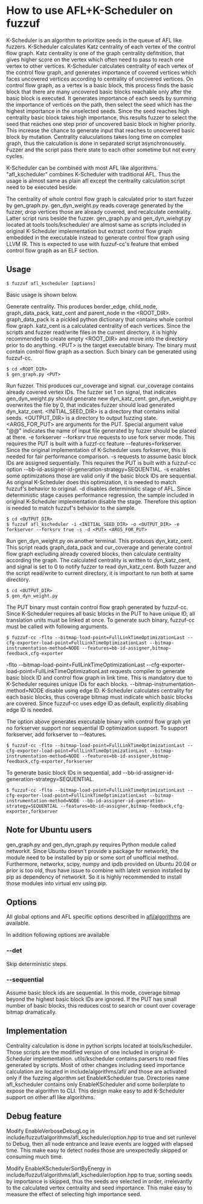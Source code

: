# How to use AFL+K-Scheduler on fuzzuf

K-Scheduler is an algorithm to prioritize seeds in the queue of AFL like fuzzers. K-Scheduler calculates Katz centrality of each vertex of the control flow graph. Katz centrality is one of the graph centrality defitnition, that gives higher score on the vertex which often need to pass to reach one vertex to other vertices.
K-Scheduler calculates centrality of each vertex of the control flow graph, and generates importance of covered vertices which faces uncovered vertices according to centrality of uncovered vertices. 
On control flow graph, as a vertex is a basic block, this process finds the basic block that there are many uncovered basic blocks reachable only after the basic block is executed.
It generates importance of each seeds by summing the importance of vertices on the path, then select the seed which has the highest importance in the unselected seeds.
Since the seed reaches high centrality basic block takes high importance, this results fuzzer to select the seed that reaches one step prior of uncovered basic block in higher priority.
This increase the chance to generate input that reaches to  unocvered basic block by mutation.
Centrality caluculations takes long time on complex graph, thus the calculation is done in separated script asynchronousely.
Fuzzer and the script pass there state to each other sometime but not every cycles.

K-Scheduler can be combined with most AFL like algorithms. "afl\_kscheduler" combines K-Scheduler with traditional AFL. Thus the usage is almost same as plain afl except the centrality calculation script need to be executed beside.

The centrality of whole control flow graph is calculated prior to start fuzzer by gen\_graph.py. 
gen\_dyn\_weight.py reads coverage generated by the fuzzer, drop vertices those are already covered, and recalculate centrality. Latter script runs beside the fuzzer. gen\_graph.py and gen\_dyn\_wiehgt.py located at tools tools/kscheduler/ are almost same as scripts included in original K-Scheduler implementation but extract control flow graph embedded in the executable instead to generate control flow graph using LLVM IR. This is expected to use with fuzzuf-cc's feature that embed control flow graph as an ELF section.

## Usage

```
$ fuzzuf afl_kscheduler [options]
```

Basic usage is shown below.

Generate centrality. This produces border\_edge, child\_node, graph\_data\_pack, katz\_cent and parent\_node in the \<ROOT\_DIR\>.
graph\_data\_pack is a pickled python dictionary that contains whole control flow graph.
katz\_cent is a calculated centrality of each vertices.
Since the scripts and fuzzer read/write files in the current directory, it is highly recommended to create empty \<ROOT\_DIR\> and move into the directory prior to do anything.
\<PUT\> is the target executable binary. The binary must contain control flow graph as a section. Such binary can be generated using fuzzuf-cc.

```
$ cd <ROOT_DIR>
$ gen_graph.py <PUT>
```

Run fuzzer. This produces cur\_coverage and signal.
cur\_coverage contains already covered vertex IDs.
The fuzzer set 1 on signal, that indicates gen\_dyn\_weight.py should generate new dyn\_katz\_cent. gen\_dyn\_weight.py overwrites the file by 0, that indicates fuzzer should load generated dyn\_katz\_cent.
\<INITIAL\_SEED\_DIR\> is a directory that contains initial seeds. \<OUTPUT\_DIR\> is a directory to output fuzzing state. \<ARGS\_FOR\_PUT\> are arguments for the PUT. Special argument value "@@" indicates the name of input file generated by fuzzer should be placed at there.
-e forkserver --forksrv true requests to use fork server mode. This requires the PUT is built with a fuzzf-cc feature --features=forkserver. Since the original implementation of K-Scheduler uses forkserver, this is needed for fair performance comparison.
-s requests to assume basic block IDs are assigned sequentially. This requires the PUT is built with a fuzzuf-cc option --bb-id-assigner-id-generation-strategy=SEQUENTIAL. -s enables some optimizations those are valid only if the basic block IDs are sequential. As original K-Scheduler does this optimization, it is needed to match fuzzuf's behavior to original.
-d disables deterministic stage of AFL. Since deterministic stage causes performance regression, the sample included in original K-Scheduler implementation disable the stage. Therefore this option is needed to match fuzzuf's behavior to the sample.

```
$ cd <OUTPUT_DIR>
$ fuzzuf afl_kscheduler -i <INITIAL_SEED_DIR> -o <OUTPUT_DIR> -e forkserver --forksrv true -s -d <PUT> <ARGS_FOR_PUT>
```

Run gen\_dyn\_weight.py on another terminal. This produces dyn\_katz\_cent.
This script reads graph\_data\_pack and cur\_coverage and generate control flow graph excluding already covered blocks, then calculate centrality according the graph. The calculated centrality is written to dyn\_katz\_cent, and signal is set to 0 to notify fuzzer to read dyn\_katz\_cent.
Both fuzzer and the script read/write to current directory, it is important to run both at same directory.

```
$ cd <OUTPUT_DIR>
$ gen_dyn_weight.py
```

The PUT binary must contain control flow graph generated by fuzzuf-cc. Since K-Scheduler requires all basic blocks in the PUT to have unique ID, all translation units must be linked at once. To generate such binary, fuzzuf-cc must be called with following arguments.

```
$ fuzzuf-cc -flto --bitmap-load-point=FullLinkTimeOptimizationLast --cfg-exporter-load-point=FullLinkTimeOptimizationLast --bitmap-instrumentation-method=NODE --features=bb-id-assigner,bitmap-feedback,cfg-exporter
```

-flto --bitmap-load-point=FullLinkTimeOptimizationLast --cfg-exporter-load-point=FullLinkTimeOptimizationLast requests compiler to generate basic block ID and control flow graph in link time. This is mandatory due to K-Scheduler requires unique IDs for each blocks.
--bitmap-instrumentation-method=NODE disable using edge ID. K-Scheduler calculates centrality for each basic blocks, thus coverage bitmap must indicate which basic blocks are covered. Since fuzzuf-cc uses edge ID as default, explicitly disabling edge ID is needed.

The option above generates executable binary with control flow graph yet no forkserver support nor sequential ID optimization support. To support forkserver, add forkserver to --features.

```
$ fuzzuf-cc -flto --bitmap-load-point=FullLinkTimeOptimizationLast --cfg-exporter-load-point=FullLinkTimeOptimizationLast --bitmap-instrumentation-method=NODE --features=bb-id-assigner,bitmap-feedback,cfg-exporter,forkserver
```

To generate basic block IDs in sequential, add --bb-id-assigner-id-generation-strategy=SEQUENTIAL.

```
$ fuzzuf-cc -flto --bitmap-load-point=FullLinkTimeOptimizationLast --cfg-exporter-load-point=FullLinkTimeOptimizationLast --bitmap-instrumentation-method=NODE --bb-id-assigner-id-generation-strategy=SEQUENTIAL --features=bb-id-assigner,bitmap-feedback,cfg-exporter,forkserver
```

## Note for Ubuntu users

gen\_graph.py and gen\_dyn\_graph.py requires Python module called networkit. Since Ubuntu doesn't provide a package for networkit, the module need to be installed by pip or some sort of unofficial method. Furthermore, networkx, scipy, numpy and ipdb provided on Ubuntu 20.04 or prior is too old, thus have issue to combine with latest version installed by pip as dependency of networkit. So it is highly recommended to install those modules into virtual env using pip.

## Options

All global options and AFL specific options described in [afl/algorithms](../afl/algorithm_en.md) are available.

In addition following options are available

### --det

Skip deterministic steps.

### --sequential

Assume basic block ids are sequential.
In this mode, coverage bitmap beyond the highest basic block IDs are ignored.
If the PUT has small number of basic blocks, this reduces cost to search or count over coverage bitmap dramatically.

## Implementation

Centrality calculation is done in python scripts located at tools/kscheduler. Those scripts are the modified version of one included in original K-Scheduler implementation.
utils/kscheduler contains parsers to read files generated by scripts.
Most of other changes including seed importance calculation are located in include/algorithms/afl/ and those are activated only if the fuzzing algorithm set EnableKScheduler true.
Directories name afl\_kscheduler contains only EnableKScheduler and some boilerplate to expose the algorithm to CLI.
This design make easy to add K-Scheduler support on other afl like algorithms.

## Debug feature

Modify EnableVerboseDebugLog in include/fuzzuf/algorithms/afl\_kscheduler/option.hpp to true and set runlevel to Debug, then all node entrance and leave events are logged with elapsed time.
This make easy to detect nodes those are unexpectedly skipped or consuming much time.

Modify EnableKSchedulerSortByEnergy in include/fuzzuf/algorithms/afl\_kscheduler/option.hpp to true, sorting seeds by importance is skipped, thus the seeds are selected in order, irrelevantly to the calculated vertex centrality and seed importance.
This make easy to measure the effect of selecting high importance seed.

